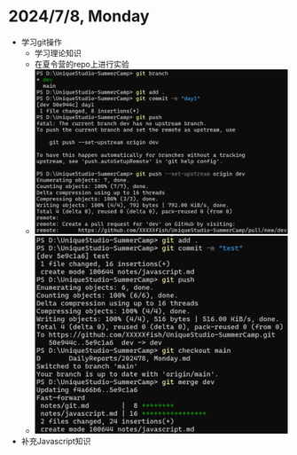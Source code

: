 # 2024/7/8, Monday

- 学习git操作
  - 学习理论知识
  - 在夏令营的repo上进行实验
  - ![image](./images/0708-01.png)
  - ![image](./images/0708-02.png)
- 补充Javascript知识